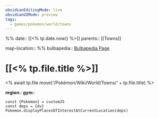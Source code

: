 ```yaml
---
obsidianEditingMode: live
obsidianUIMode: preview
tags:
  - games/pokemon/world/towns
---
```

%%
date:: [[<% tp.date.now() %>]]
parents:: [[Towns]]

map-location:: 
%%
bulbapedia:: [Bulbapedia Page]()

# [[<% tp.file.title %>]]
<% await tp.file.move('/Pokémon/Wiki/World/Towns/' + tp.file.title) %>


**region**:: 
**gym**:: 

```dataviewjs
const {Pokemon} = customJS
const deps = {dv}
Pokemon.displayPlacesOfInterestAtCurrentLocation(deps)
```